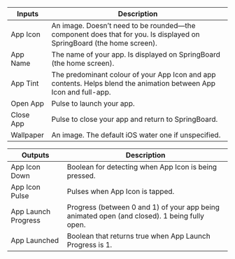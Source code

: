 | Inputs     | Description                                                                                                  |
| ---------- | ------------------------------------------------------------------------------------------------------------ |
| App Icon   | An image. Doesn’t need to be rounded—the component does that for you. Is displayed on SpringBoard (the home screen). |
| App Name   | The name of your app. Is displayed on SpringBoard (the home screen).                                  |
| App Tint   | The predominant colour of your App Icon and app contents. Helps blend the animation between App Icon and full-app.   |
| Open App   | Pulse to launch your app.                                                                             |
| Close App  | Pulse to close your app and return to SpringBoard.                                                    |
| Wallpaper  | An image. The default iOS water one if unspecified.                                                   |

| Outputs             | Description                                                                                  |
| ------------------- | -------------------------------------------------------------------------------------------- |
| App Icon Down       | Boolean for detecting when App Icon is being pressed.                                        |
| App Icon Pulse      | Pulses when App Icon is tapped.                                                              |
| App Launch Progress | Progress (between 0 and 1) of your app being animated open (and closed). 1 being fully open. |
| App Launched        | Boolean that returns true when App Launch Progress is 1.                                     |
